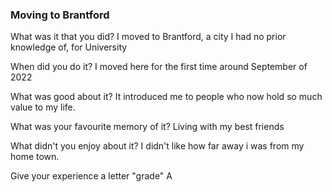 ### Moving to Brantford
What was it that you did?
I moved to Brantford, a city I had no prior knowledge of, for University

When did you do it?
I moved here for the first time around September of 2022

What was good about it?
It introduced me to people who now hold so much value to my life.

What was your favourite memory of it?
Living with my best friends

What didn't you enjoy about it?
I didn't like how far away i was from my home town.

Give your experience a letter "grade"
A